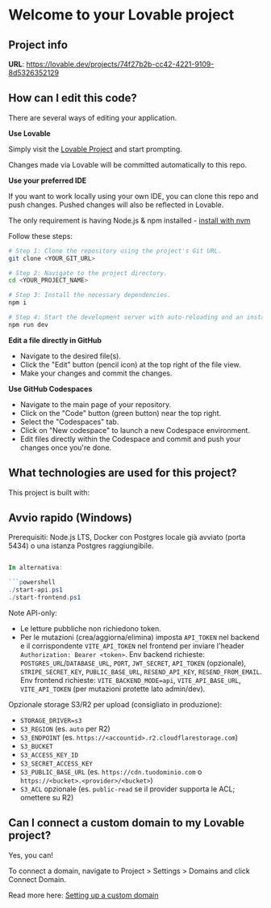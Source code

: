 # Welcome to your Lovable project

## Project info

**URL**: https://lovable.dev/projects/74f27b2b-cc42-4221-9109-8d5326352129

## How can I edit this code?

There are several ways of editing your application.

**Use Lovable**

Simply visit the [Lovable Project](https://lovable.dev/projects/74f27b2b-cc42-4221-9109-8d5326352129) and start prompting.

Changes made via Lovable will be committed automatically to this repo.

**Use your preferred IDE**

If you want to work locally using your own IDE, you can clone this repo and push changes. Pushed changes will also be reflected in Lovable.

The only requirement is having Node.js & npm installed - [install with nvm](https://github.com/nvm-sh/nvm#installing-and-updating)

Follow these steps:

```sh
# Step 1: Clone the repository using the project's Git URL.
git clone <YOUR_GIT_URL>

# Step 2: Navigate to the project directory.
cd <YOUR_PROJECT_NAME>

# Step 3: Install the necessary dependencies.
npm i

# Step 4: Start the development server with auto-reloading and an instant preview.
npm run dev
```

**Edit a file directly in GitHub**

- Navigate to the desired file(s).
- Click the "Edit" button (pencil icon) at the top right of the file view.
- Make your changes and commit the changes.

**Use GitHub Codespaces**

- Navigate to the main page of your repository.
- Click on the "Code" button (green button) near the top right.
- Select the "Codespaces" tab.
- Click on "New codespace" to launch a new Codespace environment.
- Edit files directly within the Codespace and commit and push your changes once you're done.

## What technologies are used for this project?

This project is built with:


## Avvio rapido (Windows)

Prerequisiti: Node.js LTS, Docker con Postgres locale già avviato (porta 5434) o una istanza Postgres raggiungibile.


```powershell

In alternativa:

```powershell
./start-api.ps1
./start-frontend.ps1
```

Note API-only:
- Le letture pubbliche non richiedono token.
- Per le mutazioni (crea/aggiorna/elimina) imposta `API_TOKEN` nel backend e il corrispondente `VITE_API_TOKEN` nel frontend per inviare l'header `Authorization: Bearer <token>`.
Env backend richieste: `POSTGRES_URL`/`DATABASE_URL`, `PORT`, `JWT_SECRET`, `API_TOKEN` (opzionale), `STRIPE_SECRET_KEY`, `PUBLIC_BASE_URL`, `RESEND_API_KEY`, `RESEND_FROM_EMAIL`.
Env frontend richieste: `VITE_BACKEND_MODE=api`, `VITE_API_BASE_URL`, `VITE_API_TOKEN` (per mutazioni protette lato admin/dev).

Opzionale storage S3/R2 per upload (consigliato in produzione):
- `STORAGE_DRIVER=s3`
- `S3_REGION` (es. `auto` per R2)
- `S3_ENDPOINT` (es. `https://<accountid>.r2.cloudflarestorage.com`)
- `S3_BUCKET`
- `S3_ACCESS_KEY_ID`
- `S3_SECRET_ACCESS_KEY`
- `S3_PUBLIC_BASE_URL` (es. `https://cdn.tuodominio.com` o `https://<bucket>.<provider>/<bucket>`)
- `S3_ACL` opzionale (es. `public-read` se il provider supporta le ACL; omettere su R2)

## Can I connect a custom domain to my Lovable project?

Yes, you can!

To connect a domain, navigate to Project > Settings > Domains and click Connect Domain.

Read more here: [Setting up a custom domain](https://docs.lovable.dev/tips-tricks/custom-domain#step-by-step-guide)
